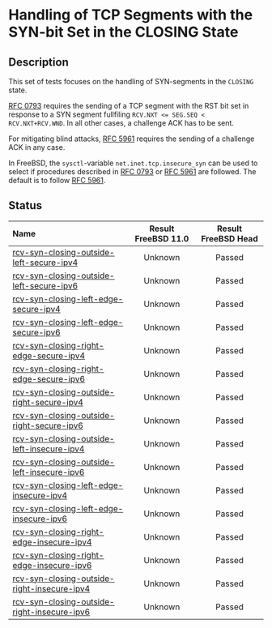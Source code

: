 # Handling of TCP Segments with the SYN-bit Set in the CLOSING State

## Description
This set of tests focuses on the handling of SYN-segments in the `CLOSING` state.

[RFC 0793](https://tools.ietf.org/html/rfc0793) requires the sending of a
TCP segment with the RST bit set in response to a SYN segment fullfiling 
`RCV.NXT <= SEG.SEQ < RCV.NXT+RCV.WND`.
In all other cases, a challenge ACK has to be sent.

For mitigating blind attacks, [RFC 5961](https://tools.ietf.org/html/rfc5961#section-3)
requires the sending of a challenge ACK in any case.

In FreeBSD, the `sysctl`-variable `net.inet.tcp.insecure_syn` can be used to
select if procedures described in [RFC 0793](https://tools.ietf.org/html/rfc0793) or
[RFC 5961](https://tools.ietf.org/html/rfc5961#section-3) are followed.
The default is to follow [RFC 5961](https://tools.ietf.org/html/rfc5961#section-4).

## Status

| Name                                                                                                                                                                                                                             | Result FreeBSD 11.0 | Result FreeBSD Head |
|:---------------------------------------------------------------------------------------------------------------------------------------------------------------------------------------------------------------------------------|:-------------------:|:-------------------:|
|[rcv-syn-closing-outside-left-secure-ipv4](rcv-syn-closing-outside-left-secure-ipv4.pkt "Ensure that the reception of a TCP SYN with SEG.SEQ=RCV.NXT-1 in the CLOSING state triggers the sending of a challenge ACK")             | Unknown             | Passed              |
|[rcv-syn-closing-outside-left-secure-ipv6](rcv-syn-closing-outside-left-secure-ipv6.pkt "Ensure that the reception of a TCP SYN with SEG.SEQ=RCV.NXT-1 in the CLOSING state triggers the sending of a challenge ACK")             | Unknown             | Passed              |
|[rcv-syn-closing-left-edge-secure-ipv4](rcv-syn-closing-left-edge-secure-ipv4.pkt "Ensure that the reception of a TCP SYN with SEG.SEQ=RCV.NXT in the CLOSING state triggers the sending of a challenge ACK")                     | Unknown             | Passed              |
|[rcv-syn-closing-left-edge-secure-ipv6](rcv-syn-closing-left-edge-secure-ipv6.pkt "Ensure that the reception of a TCP SYN with SEG.SEQ=RCV.NXT in the CLOSING state triggers the sending of a challenge ACK")                     | Unknown             | Passed              |
|[rcv-syn-closing-right-edge-secure-ipv4](rcv-syn-closing-right-edge-secure-ipv4.pkt "Ensure that the reception of a TCP SYN with SEG.SEQ=RCV.NXT+RCV.WND-1 in the CLOSING state triggers the sending of a challenge ACK")         | Unknown             | Passed              |
|[rcv-syn-closing-right-edge-secure-ipv6](rcv-syn-closing-right-edge-secure-ipv6.pkt "Ensure that the reception of a TCP SYN with SEG.SEQ=RCV.NXT+RCV.WND-1 in the CLOSING state triggers the sending of a challenge ACK")         | Unknown             | Passed              |
|[rcv-syn-closing-outside-right-secure-ipv4](rcv-syn-closing-outside-right-secure-ipv4.pkt "Ensure that the reception of a TCP SYN with SEG.SEQ=RCV.NXT+RCV.WND in the CLOSING state triggers the sending of a challenge ACK")     | Unknown             | Passed              |
|[rcv-syn-closing-outside-right-secure-ipv6](rcv-syn-closing-outside-right-secure-ipv6.pkt "Ensure that the reception of a TCP SYN with SEG.SEQ=RCV.NXT+RCV.WND in the CLOSING state triggers the sending of a challenge ACK")     | Unknown             | Passed              |
|[rcv-syn-closing-outside-left-insecure-ipv4](rcv-syn-closing-outside-left-insecure-ipv4.pkt "Ensure that the reception of a TCP SYN with SEG.SEQ=RCV.NXT-1 in the CLOSING state triggers the sending of a challenge ACK")         | Unknown             | Passed              |
|[rcv-syn-closing-outside-left-insecure-ipv6](rcv-syn-closing-outside-left-insecure-ipv6.pkt "Ensure that the reception of a TCP SYN with SEG.SEQ=RCV.NXT-1 in the CLOSING state triggers the sending of a challenge ACK")         | Unknown             | Passed              |
|[rcv-syn-closing-left-edge-insecure-ipv4](rcv-syn-closing-left-edge-insecure-ipv4.pkt "Ensure that the reception of a TCP SYN with SEG.SEQ=RCV.NXT in the CLOSING state destroys the TCP connection")                             | Unknown             | Passed              |
|[rcv-syn-closing-left-edge-insecure-ipv6](rcv-syn-closing-left-edge-insecure-ipv6.pkt "Ensure that the reception of a TCP SYN with SEG.SEQ=RCV.NXT in the CLOSING state destroys the TCP connection")                             | Unknown             | Passed              |
|[rcv-syn-closing-right-edge-insecure-ipv4](rcv-syn-closing-right-edge-insecure-ipv4.pkt "Ensure that the reception of a TCP SYN with SEG.SEQ=RCV.NXT+RCV.WND-1 in the CLOSING state destroys the TCP connection")                 | Unknown             | Passed              |
|[rcv-syn-closing-right-edge-insecure-ipv6](rcv-syn-closing-right-edge-insecure-ipv6.pkt "Ensure that the reception of a TCP SYN with SEG.SEQ=RCV.NXT+RCV.WND-1 in the CLOSING state destroys the TCP connection")                 | Unknown             | Passed              |
|[rcv-syn-closing-outside-right-insecure-ipv4](rcv-syn-closing-outside-right-insecure-ipv4.pkt "Ensure that the reception of a TCP SYN with SEG.SEQ=RCV.NXT+RCV.WND in the CLOSING state triggers the sending of a challenge ACK") | Unknown             | Passed              |
|[rcv-syn-closing-outside-right-insecure-ipv6](rcv-syn-closing-outside-right-insecure-ipv6.pkt "Ensure that the reception of a TCP SYN with SEG.SEQ=RCV.NXT+RCV.WND in the CLOSING state triggers the sending of a challenge ACK") | Unknown             | Passed              |
